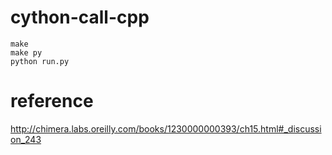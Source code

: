 # cython-call-cpp

```shell
make
make py
python run.py
```

# reference

http://chimera.labs.oreilly.com/books/1230000000393/ch15.html#_discussion_243